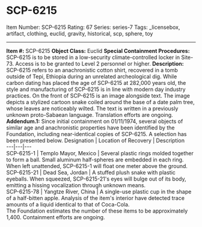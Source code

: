 # SCP-6215
Item Number: SCP-6215
Rating: 67
Series: series-7
Tags: _licensebox, artifact, clothing, euclid, gravity, historical, scp, sphere, toy

---

**Item #:** SCP-6215
**Object Class:** Euclid
**Special Containment Procedures:** SCP-6215 is to be stored in a low-security climate-controlled locker in Site-73. Access is to be granted to Level 2 personnel or higher.
**Description:** SCP-6215 refers to an anachronistic cotton shirt, recovered in a tomb outside of Tepi, Ethiopia during an unrelated archeological dig. While carbon dating has placed the age of SCP-6215 at 282,000 years old, the style and manufacturing of SCP-6215 is in line with modern day industry practices.
On the front of SCP-6215 is an image alongside text. The image depicts a stylized cartoon snake coiled around the base of a date palm tree, whose leaves are noticeably wilted. The text is written in a previously unknown proto-Sabaean language. Translation efforts are ongoing.
**Addendum.1:** Since initial containment on 01/11/1974, several objects of similar age and anachronistic properties have been identified by the Foundation, including near-identical copies of SCP-6215. A selection has been presented below.
Designation | Location of Recovery | Description  
---|---|---  
SCP-6215-1 | Templo Mayor, Mexico | Several plastic rings molded together to form a ball. Small aluminum half-spheres are embedded in each ring. When left unattended, SCP-6215-1 will float one meter above the ground.  
SCP-6215-21 | Dead Sea, Jordan | A stuffed plush snake with plastic eyeballs. When squeezed, SCP-6215-21's eyes will bulge out of its body, emitting a hissing vocalization through unknown means.  
SCP-6215-78 | Yangtze River, China | A single-use plastic cup in the shape of a half-bitten apple. Analysis of the item's interior have detected trace amounts of a liquid identical to that of Coca-Cola.  
The Foundation estimates the number of these items to be approximately 1,400. Containment efforts are ongoing.